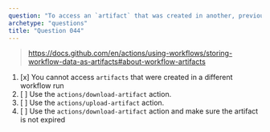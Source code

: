 ```yaml
---
question: "To access an `artifact` that was created in another, previously triggered workflow run you can:"
archetype: "questions"
title: "Question 044"
---
```



> https://docs.github.com/en/actions/using-workflows/storing-workflow-data-as-artifacts#about-workflow-artifacts
1. [x] You cannot access `artifacts` that were created in a different workflow run
1. [ ] Use the `actions/download-artifact` action.
1. [ ] Use the `actions/upload-artifact` action.
1. [ ] Use the `actions/download-artifact` action and make sure the artifact is not expired
